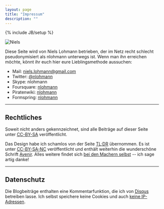```yaml
---
layout: page
title: "Impressum"
description: ""
---
```

{% include JB/setup %}

![Niels](/assets/images/nlohmann5.jpg "Niels")

Diese Seite wird von Niels Lohmann betrieben, der im Netz recht schlecht pseudonymisiert als nlohmann unterwegs ist. Wenn man ihn erreichen möchte, könnt ihr euch hier eure Lieblingsmethode aussuchen:

- Mail: <niels.lohmann@gmail.com>
- Twitter: [@nlohmann](http://twitter.com/nlohmann)
- Skype: nlohmann
- Foursquare: [nlohmann](https://foursquare.com/nlohmann)
- Piratenwiki: [nlohmann](http://wiki.piratenpartei.de/Benutzer:Nlohmann)
- Formspring: [nlohmann](http://formspring.me/nlohmann)

****

## Rechtliches

Soweit nicht anders gekennzeichnet, sind alle Beiträge auf dieser Seite unter [CC-BY-SA](http://creativecommons.org/licenses/by-sa/3.0/de/) veröffentlicht.

Das Design habe ich schamlos von der Seite [TL;DR](http://toolong-didntread.com) übernommen. Es ist unter [CC-BY-SA-NC](http://creativecommons.org/licenses/by-nc-sa/2.0/de/) veröffentlicht und enthält weiterhin die wunderschöne Schrift [Avenir](http://www.fonts.com/font/linotype/avenir). Alles weitere findet sich [bei den Machern selbst](http://toolong-didntread.com/about) -- ich sage artig danke!

****

## Datenschutz

Die Blogbeiträge enthalten eine Kommentarfunktion, die ich von [Disqus](http://disqus.com) betreiben lasse.
Ich selbst speichere keine Cookies und auch [keine IP-Adressen](http://www.wir-speichern-nicht.de/index.php?option=com_content&task=view&id=14&Itemid=24).
